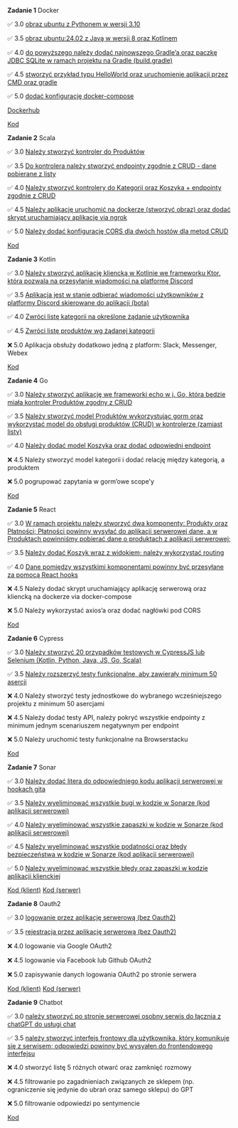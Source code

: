 **Zadanie 1** Docker

:white_check_mark: 3.0 [obraz ubuntu z Pythonem w wersji 3.10](https://github.com/rtsncs/ebiznes/commit/3828193ce7ac2bbebcbf7dbef48701e859507f25)

:white_check_mark: 3.5 [obraz ubuntu:24.02 z Javą w wersji 8 oraz Kotlinem](https://github.com/rtsncs/ebiznes/commit/3828193ce7ac2bbebcbf7dbef48701e859507f25)

:white_check_mark: 4.0 [do powyższego należy dodać najnowszego Gradle’a oraz paczkę JDBC SQLite w ramach projektu na Gradle (build.gradle)](https://github.com/rtsncs/ebiznes/commit/3828193ce7ac2bbebcbf7dbef48701e859507f25)

:white_check_mark: 4.5 [stworzyć przykład typu HelloWorld oraz uruchomienie aplikacji przez CMD oraz gradle](https://github.com/rtsncs/ebiznes/commit/3828193ce7ac2bbebcbf7dbef48701e859507f25)

:white_check_mark: 5.0 [dodać konfigurację docker-compose](https://github.com/rtsncs/ebiznes/commit/3828193ce7ac2bbebcbf7dbef48701e859507f25)

[Dockerhub](https://hub.docker.com/r/dbrzezinski/ebiznes)

[Kod](https://github.com/rtsncs/ebiznes/tree/master/1)

**Zadanie 2** Scala

:white_check_mark: 3.0 [Należy stworzyć kontroler do Produktów](https://github.com/rtsncs/ebiznes/commit/a72f6bdd1311566af56012e3f7d3e682f313e62b)

:white_check_mark: 3.5 [Do kontrolera należy stworzyć endpointy zgodnie z CRUD - dane pobierane z listy](https://github.com/rtsncs/ebiznes/commit/a72f6bdd1311566af56012e3f7d3e682f313e62b)

:white_check_mark: 4.0 [Należy stworzyć kontrolery do Kategorii oraz Koszyka + endpointy zgodnie z CRUD](https://github.com/rtsncs/ebiznes/commit/a72f6bdd1311566af56012e3f7d3e682f313e62b)

:white_check_mark: 4.5 [Należy aplikację uruchomić na dockerze (stworzyć obraz) oraz dodać skrypt uruchamiający aplikację via ngrok](https://github.com/rtsncs/ebiznes/commit/a72f6bdd1311566af56012e3f7d3e682f313e62b)

:white_check_mark: 5.0 [Należy dodać konfigurację CORS dla dwóch hostów dla metod CRUD](https://github.com/rtsncs/ebiznes/commit/a72f6bdd1311566af56012e3f7d3e682f313e62b)

[Kod](https://github.com/rtsncs/ebiznes/tree/master/2)

**Zadanie 3** Kotlin

:white_check_mark: 3.0 [Należy stworzyć aplikację kliencką w Kotlinie we frameworku Ktor, która pozwala na przesyłanie wiadomości na platformę Discord](https://github.com/rtsncs/ebiznes/commit/053d56f06b573cf302e8da4aaa95cc6c38b60165)

:white_check_mark: 3.5 [Aplikacja jest w stanie odbierać wiadomości użytkowników z platformy Discord skierowane do aplikacji (bota)](https://github.com/rtsncs/ebiznes/commit/053d56f06b573cf302e8da4aaa95cc6c38b60165)

:white_check_mark: 4.0 [Zwróci listę kategorii na określone żądanie użytkownika](https://github.com/rtsncs/ebiznes/commit/053d56f06b573cf302e8da4aaa95cc6c38b60165)

:white_check_mark: 4.5 [Zwróci listę produktów wg żądanej kategorii](https://github.com/rtsncs/ebiznes/commit/053d56f06b573cf302e8da4aaa95cc6c38b60165)

:x: 5.0 Aplikacja obsłuży dodatkowo jedną z platform: Slack, Messenger, Webex

[Kod](https://github.com/rtsncs/ebiznes/tree/master/3)

**Zadanie 4** Go

:white_check_mark: 3.0 [Należy stworzyć aplikację we frameworki echo w j. Go, która będzie miała kontroler Produktów zgodny z CRUD](https://github.com/rtsncs/ebiznes/commit/22ffa05bb83376a4fb0daa59996f1dcb7ae4f198)

:white_check_mark: 3.5 [Należy stworzyć model Produktów wykorzystując gorm oraz wykorzystać model do obsługi produktów (CRUD) w kontrolerze (zamiast listy)](https://github.com/rtsncs/ebiznes/commit/22ffa05bb83376a4fb0daa59996f1dcb7ae4f198)

:white_check_mark: 4.0 [Należy dodać model Koszyka oraz dodać odpowiedni endpoint](https://github.com/rtsncs/ebiznes/commit/22ffa05bb83376a4fb0daa59996f1dcb7ae4f198)

:x: 4.5 Należy stworzyć model kategorii i dodać relację między kategorią, a produktem

:x: 5.0 pogrupować zapytania w gorm’owe scope'y

[Kod](https://github.com/rtsncs/ebiznes/tree/master/4)

**Zadanie 5** React

:white_check_mark: 3.0 [W ramach projektu należy stworzyć dwa komponenty: Produkty oraz Płatności; Płatności powinny wysyłać do aplikacji serwerowej dane, a w Produktach powinniśmy pobierać dane o produktach z aplikacji serwerowej;](https://github.com/rtsncs/ebiznes/commit/2561deca5e717deede62ae1a999bafa7d61ebb84)

:white_check_mark: 3.5 [Należy dodać Koszyk wraz z widokiem; należy wykorzystać routing](https://github.com/rtsncs/ebiznes/commit/2561deca5e717deede62ae1a999bafa7d61ebb84)

:white_check_mark: 4.0 [Dane pomiędzy wszystkimi komponentami powinny być przesyłane za pomocą React hooks](https://github.com/rtsncs/ebiznes/commit/2561deca5e717deede62ae1a999bafa7d61ebb84)

:x: 4.5 Należy dodać skrypt uruchamiający aplikację serwerową oraz kliencką na dockerze via docker-compose

:x: 5.0 Należy wykorzystać axios’a oraz dodać nagłówki pod CORS

[Kod](https://github.com/rtsncs/ebiznes/tree/master/5)

**Zadanie 6** Cypress

:white_check_mark: 3.0 [Należy stworzyć 20 przypadków testowych w CypressJS lub Selenium (Kotlin, Python, Java, JS, Go, Scala)](https://github.com/rtsncs/ebiznes/commit/3f43c10e57f1478e851f621f73cc0239b952cc22)

:white_check_mark: 3.5 [Należy rozszerzyć testy funkcjonalne, aby zawierały minimum 50 asercji](https://github.com/rtsncs/ebiznes/commit/3f43c10e57f1478e851f621f73cc0239b952cc22)

:x: 4.0 Należy stworzyć testy jednostkowe do wybranego wcześniejszego projektu z minimum 50 asercjami

:x: 4.5 Należy dodać testy API, należy pokryć wszystkie endpointy z minimum jednym scenariuszem negatywnym per endpoint

:x: 5.0 Należy uruchomić testy funkcjonalne na Browserstacku

[Kod](https://github.com/rtsncs/ebiznes/tree/master/6)

**Zadanie 7** Sonar

:white_check_mark: 3.0 [Należy dodać litera do odpowiedniego kodu aplikacji serwerowej w hookach gita](https://github.com/rtsncs/shop-backend/commit/b87df706f8c87f878644f8290f2a0a4b4f17e994)

:white_check_mark: 3.5 [Należy wyeliminować wszystkie bugi w kodzie w Sonarze (kod aplikacji serwerowej)](https://github.com/rtsncs/shop-backend/commit/9107b86038d2d57949c082e31e6039eea4eca133)

:white_check_mark: 4.0 [Należy wyeliminować wszystkie zapaszki w kodzie w Sonarze (kod aplikacji serwerowej)](https://github.com/rtsncs/shop-backend/commit/9107b86038d2d57949c082e31e6039eea4eca133)

:white_check_mark: 4.5 [Należy wyeliminować wszystkie podatności oraz błędy bezpieczeństwa w kodzie w Sonarze (kod aplikacji serwerowej)](https://github.com/rtsncs/shop-backend/commit/9107b86038d2d57949c082e31e6039eea4eca133)

:white_check_mark: 5.0 [Należy wyeliminować wszystkie błędy oraz zapaszki w kodzie aplikacji klienckiej](https://github.com/rtsncs/shop-frontend/commit/ae102e4a79073dbe47a4709295a4f32e7daf3795)

[Kod (klient)](https://github.com/rtsncs/shop-frontend)
[Kod (serwer)](https://github.com/rtsncs/shop-backend)

**Zadanie 8** Oauth2

:white_check_mark: 3.0 [logowanie przez aplikację serwerową (bez Oauth2)](https://github.com/rtsncs/shop-backend/commit/1aea55f6c6e0d1563e6efa96332339f46f0dadd8)

:white_check_mark: 3.5 [rejestracja przez aplikację serwerową (bez Oauth2)](https://github.com/rtsncs/shop-backend/commit/1aea55f6c6e0d1563e6efa96332339f46f0dadd8)

:x: 4.0 logowanie via Google OAuth2

:x: 4.5 logowanie via Facebook lub Github OAuth2

:x: 5.0 zapisywanie danych logowania OAuth2 po stronie serwera

[Kod (klient)](https://github.com/rtsncs/shop-frontend)
[Kod (serwer)](https://github.com/rtsncs/shop-backend)

**Zadanie 9** Chatbot

:white_check_mark: 3.0 [należy stworzyć po stronie serwerowej osobny serwis do łącznia z chatGPT do usługi chat](https://github.com/rtsncs/ebiznes/commit/e4ed424416681b433f71b4bba272b74e12659674)

:white_check_mark: 3.5 [należy stworzyć interfejs frontowy dla użytkownika, który komunikuje się z serwisem; odpowiedzi powinny być wysyałen do frontendowego interfejsu](https://github.com/rtsncs/ebiznes/commit/e4ed424416681b433f71b4bba272b74e12659674)

:x: 4.0 stworzyć listę 5 różnych otwarć oraz zamknięć rozmowy

:x: 4.5 filtrowanie po zagadnieniach związanych ze sklepem (np. ograniczenie się jedynie do ubrań oraz samego sklepu) do GPT

:x: 5.0 filtrowanie odpowiedzi po sentymencie

[Kod](https://github.com/rtsncs/ebiznes/tree/master/9)
